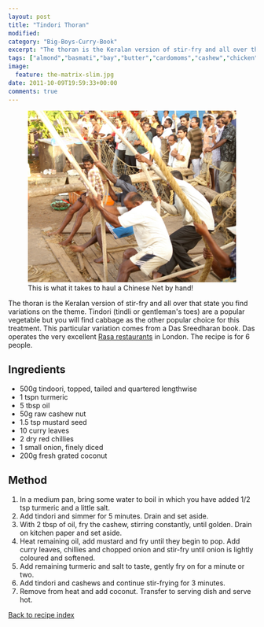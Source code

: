 ```yaml
---
layout: post
title: "Tindori Thoran"
modified:
category: "Big-Boys-Curry-Book"
excerpt: "The thoran is the Keralan version of stir-fry and all over that state you find"
tags: ["almond","basmati","bay","butter","cardomoms","cashew","chicken","cinnamon","cloves","cumin","ghee","lamb","mace","nuts","pepper","rice","saffron","turmeric"]
image:
  feature: the-matrix-slim.jpg
date: 2011-10-09T19:59:33+00:00
comments: true
---
```


<figure>
	<a href="/images/bbcb/pict2443.jpg" alt="Kochi, Cochin, Kerala, India" title="Kochi, Cochin, Kerala, India &#169; Ashley Kitson 12/09/2011"><img src="/images/bbcb/pict2443.jpg"/></a>
	<figcaption>This is what it takes to haul a Chinese Net by hand!</figcaption>
</figure>

The thoran is the Keralan version of stir-fry and all over that state you find variations on the theme. Tindori (tindli or gentleman's toes) are a popular vegetable but you will find cabbage as the other popular choice for this treatment. This particular variation comes from a Das Sreedharan book</a>. Das operates the very excellent <a href="http://www.rasarestaurants.com" title="Link to Rasa Restaurants" target="_blank">Rasa restaurants</a> in London. The recipe is for 6 people.
        
## Ingredients
        
<ul><li>500g tindoori, topped, tailed and quartered lengthwise</li><li>1 tspn turmeric</li><li>5 tbsp oil</li><li>50g raw cashew nut</li><li>1.5 tsp mustard seed</li><li>10 curry leaves</li><li>2 dry red chillies</li><li>1 small onion, finely diced</li><li>200g fresh grated coconut</li></ul>
        
## Method

<ol><li>In a medium pan, bring some water to boil in which you have added 1/2 tsp turmeric and a little salt.</li><li>Add tindori and simmer for 5 minutes.  Drain and set aside.</li><li>With 2 tbsp of oil, fry the cashew, stirring constantly, until golden.  Drain on kitchen paper and set aside.</li><li>Heat remaining oil, add mustard and fry until they begin to pop.  Add curry leaves, chillies and chopped onion and stir-fry until onion is lightly coloured and softened.</li><li>Add remaining turmeric and salt to taste, gently fry on for a minute or two.</li><li>Add tindori and cashews and continue stir-frying for 3 minutes.</li><li>Remove from heat and add coconut.  Transfer to serving dish and serve hot.</li></ol>   

<a href="/bbcb">Back to recipe index</a>      